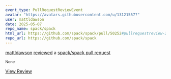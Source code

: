 ```yaml
---
event_type: PullRequestReviewEvent
avatar: "https://avatars.githubusercontent.com/u/13121557?"
user: mattldawson
date: 2025-05-07
repo_name: spack/spack
html_url: https://github.com/spack/spack/pull/50252#pullrequestreview-2822227764
repo_url: https://github.com/spack/spack
---
```


<a href='https://github.com/mattldawson' target='_blank'>mattldawson</a> <a href='https://github.com/spack/spack/pull/50252#pullrequestreview-2822227764' target='_blank'>reviewed</a> a <a href='https://github.com/spack/spack/pull/50252' target='_blank'>spack/spack pull request</a>

<small>None</small>

<a href='https://github.com/spack/spack/pull/50252#pullrequestreview-2822227764' target='_blank'>View Review</a>